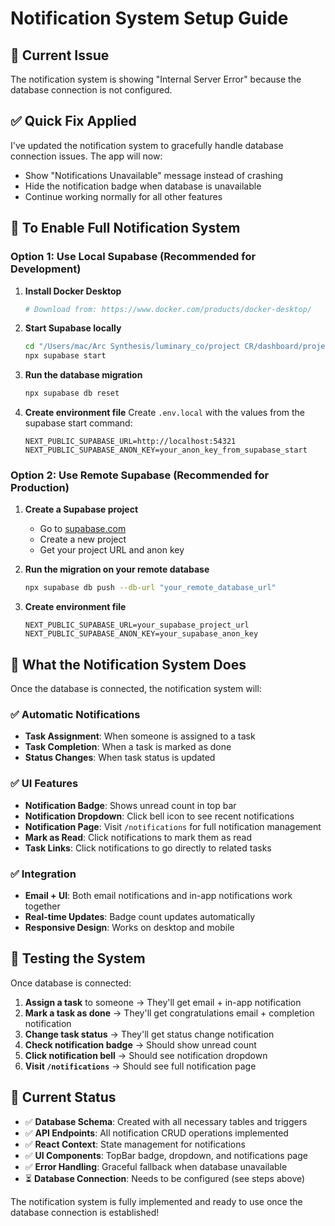 # Notification System Setup Guide

## 🚨 Current Issue
The notification system is showing "Internal Server Error" because the database connection is not configured.

## ✅ Quick Fix Applied
I've updated the notification system to gracefully handle database connection issues. The app will now:
- Show "Notifications Unavailable" message instead of crashing
- Hide the notification badge when database is unavailable
- Continue working normally for all other features

## 🔧 To Enable Full Notification System

### Option 1: Use Local Supabase (Recommended for Development)

1. **Install Docker Desktop**
   ```bash
   # Download from: https://www.docker.com/products/docker-desktop/
   ```

2. **Start Supabase locally**
   ```bash
   cd "/Users/mac/Arc Synthesis/luminary_co/project CR/dashboard/project-cr-app"
   npx supabase start
   ```

3. **Run the database migration**
   ```bash
   npx supabase db reset
   ```

4. **Create environment file**
   Create `.env.local` with the values from the supabase start command:
   ```env
   NEXT_PUBLIC_SUPABASE_URL=http://localhost:54321
   NEXT_PUBLIC_SUPABASE_ANON_KEY=your_anon_key_from_supabase_start
   ```

### Option 2: Use Remote Supabase (Recommended for Production)

1. **Create a Supabase project**
   - Go to [supabase.com](https://supabase.com)
   - Create a new project
   - Get your project URL and anon key

2. **Run the migration on your remote database**
   ```bash
   npx supabase db push --db-url "your_remote_database_url"
   ```

3. **Create environment file**
   ```env
   NEXT_PUBLIC_SUPABASE_URL=your_supabase_project_url
   NEXT_PUBLIC_SUPABASE_ANON_KEY=your_supabase_anon_key
   ```

## 🎯 What the Notification System Does

Once the database is connected, the notification system will:

### ✅ **Automatic Notifications**
- **Task Assignment**: When someone is assigned to a task
- **Task Completion**: When a task is marked as done
- **Status Changes**: When task status is updated

### ✅ **UI Features**
- **Notification Badge**: Shows unread count in top bar
- **Notification Dropdown**: Click bell icon to see recent notifications
- **Notification Page**: Visit `/notifications` for full notification management
- **Mark as Read**: Click notifications to mark them as read
- **Task Links**: Click notifications to go directly to related tasks

### ✅ **Integration**
- **Email + UI**: Both email notifications and in-app notifications work together
- **Real-time Updates**: Badge count updates automatically
- **Responsive Design**: Works on desktop and mobile

## 🚀 Testing the System

Once database is connected:

1. **Assign a task** to someone → They'll get email + in-app notification
2. **Mark a task as done** → They'll get congratulations email + completion notification
3. **Change task status** → They'll get status change notification
4. **Check notification badge** → Should show unread count
5. **Click notification bell** → Should see notification dropdown
6. **Visit `/notifications`** → Should see full notification page

## 📝 Current Status

- ✅ **Database Schema**: Created with all necessary tables and triggers
- ✅ **API Endpoints**: All notification CRUD operations implemented
- ✅ **React Context**: State management for notifications
- ✅ **UI Components**: TopBar badge, dropdown, and notifications page
- ✅ **Error Handling**: Graceful fallback when database unavailable
- ⏳ **Database Connection**: Needs to be configured (see steps above)

The notification system is fully implemented and ready to use once the database connection is established!
